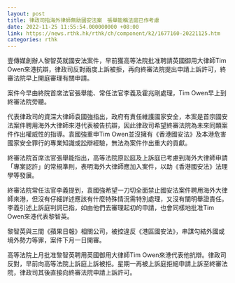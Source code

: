 ```yaml
---
layout: post
title: 律政司指海外律師無助國安法案　張舉能稱法庭已作考慮
date: 2022-11-25 11:55:54.000000000 +08:00
link: https://news.rthk.hk/rthk/ch/component/k2/1677160-20221125.htm
categories: rthk
---
```


壹傳媒創辦人黎智英就國安法案件，早前獲高等法院批准聘請英國御用大律師Tim Owen來港抗辯，律政司反對兩度上訴被拒，再向終審法院提出申請上訴許可，終審法院早上開庭審理有關申請。

案件今早由終院首席法官張舉能、常任法官李義及霍兆剛處理，Tim Owen早上到終審法院旁聽。

代表律政司的資深大律師袁國強指出，政府有責任維護國家安全，本案是首宗國安法案件聘用海外大律師來港代表被告抗辯，因此律政司希望終審法院為未來同類案件作出權威性的指導。袁國強重申Tim Owen並沒擁有《香港國安法》及本港危害國家安全罪行的專業知識或訟辯經驗，無法為案件作出重大的貢獻。

終審法院首席法官張舉能指出，高等法院原訟庭及上訴庭已考慮到海外大律師申請「專案認許」的常規準則，表明海外大律師應加入案件，以助《香港國安法》法理學等發展。

終審法院常任法官李義提到，袁國強希望一刀切全面禁止國安法案件聘用海外大律師來港，但沒有仔細詳述應該有什麼特殊情況需特別處理，又沒有闡明舉證責任。李義引述上訴庭判詞已指，如由他們去審理起初的申請，也會同樣地批准Tim Owen來港代表黎智英。

黎智英與三間《蘋果日報》相關公司，被控違反《港區國安法》，串謀勾結外國或境外勢力等罪，案件下月一日開審。

高等法院上月批准黎智英聘用英國御用大律師Tim Owen來港代表他抗辯。律政司反對，早前向高等法院上訴庭上訴被拒。星期一再被上訴庭拒絕申請上訴至終審法院，律政司其後直接向終審法院申請上訴許可。
